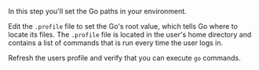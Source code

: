 In this step you'll set the Go paths in your environment.

Edit the `.profile` file to set the Go's root value, which tells Go where to 
locate its files. The `.profile` file is located in the user's home directory 
and contains a list of commands that is run every time the user logs in.

Refresh the users profile and verify that you can execute `go` commands.